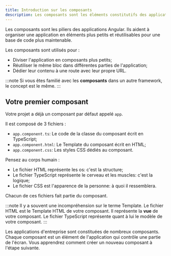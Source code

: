```yaml
---
title: Introduction sur les composants
description: Les composants sont les éléments constitutifs des applications Angular.
---
```


Les composants sont les piliers des applications Angular.
Ils aident à organiser une application en éléments plus petits et réutilisables pour une base de code plus maintenable.

Les composants sont utilisés pour :

- Diviser l'application en composants plus petits;
- Réutiliser le même bloc dans différentes parties de l'application;
- Dédier leur contenu à une route avec leur propre URL.

:::note
Si vous êtes familié avec les **composants** dans un autre framework, le concept est le même.
:::

## Votre premier composant

Votre projet a déjà un composant par défaut appelé `app`.

Il est composé de 3 fichiers :

- `app.component.ts`: Le code de la classe du composant écrit en TypeScript;
- `app.component.html`: Le Template du composant écrit en HTML;
- `app.component.css`: Les styles CSS dédiés au composant.

Pensez au corps humain :

- Le fichier HTML représente les os: c'est la structure;
- Le fichier TypeScript représente le cerveau et les muscles: c'est la logique;
- Le fichier CSS est l'apparence de la personne: à quoi il ressemblera.

Chacun de ces fichiers fait partie du composant.

:::note
Il y a souvent une incompréhension sur le terme Template. Le fichier HTML est le Template HTML de votre composant. Il représente la **vue** de votre composant.
Le fichier TypeScript représente quant à lui le modèle de votre composant.
:::

Les applications d'entreprise sont constituées de nombreux composants. Chaque composant est un élément de l'application qui contrôle une partie de l'écran.
Vous apprendrez comment créer un nouveau composant à l'étape suivante.
